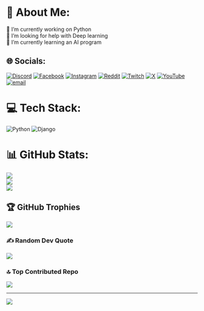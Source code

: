 # 💫 About Me:
🔭 I’m currently working on Python <br>🤝 I’m looking for help with Deep learning <br>🌱 I’m currently learning an AI program <br>


## 🌐 Socials:
[![Discord](https://img.shields.io/badge/Discord-%237289DA.svg?logo=discord&logoColor=white)](https://discord.gg/X5774yyd) [![Facebook](https://img.shields.io/badge/Facebook-%231877F2.svg?logo=Facebook&logoColor=white)](https://facebook.com/ArvinGhiasi) [![Instagram](https://img.shields.io/badge/Instagram-%23E4405F.svg?logo=Instagram&logoColor=white)](https://instagram.com/Arvin_Ghiasi) [![Reddit](https://img.shields.io/badge/Reddit-%23FF4500.svg?logo=Reddit&logoColor=white)](https://reddit.com/user/ARVIBRAN619) [![Twitch](https://img.shields.io/badge/Twitch-%239146FF.svg?logo=Twitch&logoColor=white)](https://twitch.tv/ARVINBRAN619) [![X](https://img.shields.io/badge/X-black.svg?logo=X&logoColor=white)](https://x.com/ArvinGhiasi) [![YouTube](https://img.shields.io/badge/YouTube-%23FF0000.svg?logo=YouTube&logoColor=white)](https://youtube.com/@ARVINBRAN619) [![email](https://img.shields.io/badge/Email-D14836?logo=gmail&logoColor=white)](mailto:arvinghiasi@hotmail.com) 

# 💻 Tech Stack:
![Python](https://img.shields.io/badge/python-3670A0?style=for-the-badge&logo=python&logoColor=ffdd54) ![Django](https://img.shields.io/badge/django-%23092E20.svg?style=for-the-badge&logo=django&logoColor=white)
# 📊 GitHub Stats:
![](https://github-readme-stats.vercel.app/api?username=ArvinGhiasi&theme=default&hide_border=false&include_all_commits=false&count_private=false)<br/>
![](https://nirzak-streak-stats.vercel.app/?user=ArvinGhiasi&theme=default&hide_border=false)<br/>
![](https://github-readme-stats.vercel.app/api/top-langs/?username=ArvinGhiasi&theme=default&hide_border=false&include_all_commits=false&count_private=false&layout=compact)

## 🏆 GitHub Trophies
![](https://github-profile-trophy.vercel.app/?username=ArvinGhiasi&theme=default&no-frame=false&no-bg=true&margin-w=4)

### ✍️ Random Dev Quote
![](https://quotes-github-readme.vercel.app/api?type=horizontal&theme=dark)

### 🔝 Top Contributed Repo
![](https://github-contributor-stats.vercel.app/api?username=ArvinGhiasi&limit=5&theme=dark&combine_all_yearly_contributions=true)

---
[![](https://visitcount.itsvg.in/api?id=ArvinGhiasi&icon=0&color=0)](https://visitcount.itsvg.in)

<!-- Proudly created with GPRM ( https://gprm.itsvg.in ) -->

<!--
**ArvinGhiasi/ArvinGhiasi** is a ✨ _special_ ✨ repository because its `README.md` (this file) appears on your GitHub profile.

Here are some ideas to get you started:

- 🔭 I’m currently working on ...
- 🌱 I’m currently learning ...
- 👯 I’m looking to collaborate on ...
- 🤔 I’m looking for help with ...
- 💬 Ask me about ...
- 📫 How to reach me: ...
- 😄 Pronouns: ...
- ⚡ Fun fact: ...
-->
